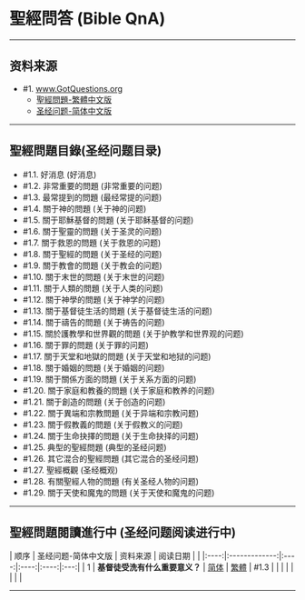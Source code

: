 # 聖經問答 (Bible QnA)

---
## 资料来源
- #1. [www.GotQuestions.org  ](https://www.gotquestions.org/T-Chinese/)
  - [聖經問題-繁體中文版](https://www.gotquestions.org/T-Chinese/)
  - [圣经问题-简体中文版](https://www.gotquestions.org/chinese/)

---
## 聖經問題目錄(圣经问题目录)
- #1.1. 好消息 (好消息)
- #1.2. 非常重要的問題 (非常重要的问题)
- #1.3. 最常提到的問題 (最经常提的问题)
- #1.4. 關于神的問題 (关于神的问题)
- #1.5. 關于耶穌基督的問題 (关于耶稣基督的问题)
- #1.6. 關于聖靈的問題 (关于圣灵的问题)
- #1.7. 關于救恩的問題 (关于救恩的问题)
- #1.8. 關于聖經的問題 (关于圣经的问题)
- #1.9. 關于教會的問題 (关于教会的问题)
- #1.10. 關于末世的問題 (关于末世的问题)
- #1.11. 關于人類的問題 (关于人类的问题)
- #1.12. 關于神學的問題 (关于神学的问题)
- #1.13. 關于基督徒生活的問題 (关于基督徒生活的问题)
- #1.14. 關于禱告的問題 (关于祷告的问题)
- #1.15. 關於護教學和世界觀的問題 (关于护教学和世界观的问题)
- #1.16. 關于罪的問題 (关于罪的问题)
- #1.17. 關于天堂和地獄的問題 (关于天堂和地狱的问题)
- #1.18. 關于婚姻的問題 (关于婚姻的问题)
- #1.19. 關于關係方面的問題 (关于关系方面的问题)
- #1.20. 關于家庭和教養的問題 (关于家庭和教养的问题)
- #1.21. 關于創造的問題 (关于创造的问题)
- #1.22. 關于異端和宗教問題 (关于异端和宗教问题)
- #1.23. 關于假教義的問題 (关于假教义的问题)
- #1.24. 關于生命抉擇的問題 (关于生命抉择的问题)
- #1.25. 典型的聖經問題 (典型的圣经问题)
- #1.26. 其它混合的聖經問題 (其它混合的圣经问题)
- #1.27. 聖經概觀 (圣经概观)
- #1.28. 有關聖經人物的問題 (有关圣经人物的问题)
- #1.29. 關于天使和魔鬼的問題 (关于天使和魔鬼的问题)

---
## 聖經問題閱讀進行中 (圣经问题阅读进行中)
| 顺序 | 圣经问题-简体中文版 | 资料来源 | 阅读日期 | |
|:----:|:-------------:|:----:|:----:|:----:|:---:|
| 1 | **基督徒受洗有什么重要意义？** | [简体](https://www.gotquestions.org/chinese/Chinese-Christian-baptism.html) | [繁體](https://www.gotquestions.org/T-Chinese/T-Chinese-baptism-Christian.html) | #1.3 | |
|  |  |  |  |  |

<!--
| 2 | **一次得救永远得救吗？** | [简体](https://www.gotquestions.org/chinese/Chinese-Once-Saved-Always.html) | [繁體]() | #1.3 |  | 
| 3 | **圣经上讲永生的保障了吗？** | [简体](https://www.gotquestions.org/chinese/Chinese-Eternal-Security.html) | [繁體](https://www.gotquestions.org/T-Chinese/T-Chinese-eternal-security.html) | #1.3 | |
| 1 | [简体]() | [繁體]() |  | #1.3 | |
| 1 | [简体]() | [繁體]() |  | #1.3 | |
| 1 | [简体]() | [繁體]() |  | #1.3 | |
| 1 | [简体]() | [繁體]() |  | #1.3 | |
| 1 | [简体]() | [繁體]() |  | #1.3 | |
| 1 | [简体]() | [繁體]() |  | #1.3 | |
| 1 | [简体]() | [繁體]() |  | #1.3 | |
| 1 | [简体]() | [繁體]() |  | #1.3 | |
| 1 | [简体]() | [繁體]()) |  | #1.3 | |
| 1 | [简体]() | [繁體]() |  | #1.3 | |
| 1 | [简体]() | [繁體]() |  | #1.3 | |
-->

<!--
女人应该当牧师/讲道吗？圣经如何说妇女参与事奉的？

圣经如何说同性性关系的？同性恋是罪吗？

圣经如何说纹身/身体穿孔的？

圣经上关于不同种族之间的婚姻是怎么说的？

谁是该隐的妻子？该隐的妻子是他的妹妹吗？

基督徒是怎样看待自杀的？圣经是怎么说自杀的？

宠物／动物也上天堂吗？　宠物／动物有灵魂吗？

死后会发生什么？

圣经如何说十一奉献的？

什么是讲方言的恩赐？现今有讲方言的恩赐吗？用方言祷告是怎么回事？

圣经是怎么说恐龙的？圣经里出现过恐龙吗？

圣经关于饮浓酒/淡酒是怎么说的？基督徒饮浓酒/淡酒是罪吗？

关于赌博圣经怎么说？赌博是罪吗？

圣经是如何教导关于三一神的？

圣经如何说婚前性行为？

耶稣在死后和复活之间的三天在哪里？

关于离婚和再婚圣经怎么说？

手淫——圣经说它是罪吗？
-->
---

